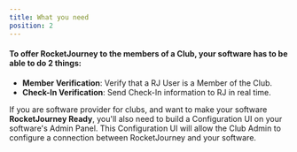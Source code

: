 ```yaml
---
title: What you need
position: 2
---
```


#### To offer RocketJourney to the members of a Club, your software has to be able to do 2 things:  

- **Member Verification**: Verify that a RJ User is a Member of the Club.
- **Check-In Verification**: Send Check-In information to RJ in real time.

If you are software provider for clubs, and want to make your software **RocketJourney Ready**, you'll also need to build a Configuration UI on your software's Admin Panel. This Configuration UI will allow the Club Admin to configure a connection between RocketJourney and your software.

